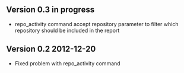 Version 0.3 in progress
----------------------

- repo_activity command accept repository parameter to filter which repository should be included in the report


Version 0.2 2012-12-20
----------------------

- Fixed problem with repo_activity command
